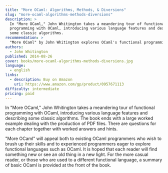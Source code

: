 ```yaml
---
title: "More OCaml: Algorithms, Methods, & Diversions"
slug: "more-ocaml-algorithms-methods-diversions"
description: >
  In "More OCaml," John Whitington takes a meandering tour of functional
  programming with OCaml, introducing various language features and describing
  some classic algorithms.
recommendation: >
  "More OCaml" by John Whitington explores OCaml's functional programming and algorithms, concluding with a PDF file project. Tailored for both existing OCaml programmers and those new to the language, it includes exercises with answers. The book starts with an OCaml fundamentals summary, making it accessible and informative for a diverse readership.
authors:
  - John Whitington
published: 2014-08-26
cover: books/more-ocaml-algorithms-methods-diversions.jpg
language:
  - english
links:
  - description: Buy on Amazon
    uri: https://www.amazon.com/gp/product/0957671113
difficulty: intermediate
pricing: paid
---
```


In "More OCaml," John Whitington takes a meandering tour of functional
programming with OCaml, introducing various language features and describing
some classic algorithms. The book ends with a large worked example dealing with
the production of PDF files. There are questions for each chapter together with
worked answers and hints.

"More OCaml" will appeal both to existing OCaml programmers who wish to brush up
their skills and to experienced programmers eager to explore functional
languages such as OCaml. It is hoped that each reader will find something new
or see an old thing in a new light. For the more casual reader, or those who are
used to a different functional language, a summary of basic OCaml is provided at
the front of the book.
